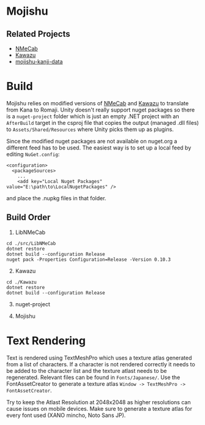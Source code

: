# Mojishu

## Related Projects
- [NMeCab](https://github.com/egon-r/NMeCab)
- [Kawazu](https://github.com/egon-r/Kawazu)
- [mojishu-kanji-data](https://github.com/egon-r/mojishu-kanji-data)

# Build
Mojishu relies on modified versions of [NMeCab](https://github.com/egon-r/NMeCab) and [Kawazu](https://github.com/egon-r/Kawazu) to translate from Kana to Romaji. Unity doesn't really support nuget packages so there is a `nuget-project` folder which is just an empty .NET project with an `AfterBuild` target in the csproj file that copies the output (managed .dll files) to `Assets/Shared/Resources` where Unity picks them up as plugins.

Since the modified nuget packages are not available on nuget.org a different feed has to be used. The easiest way is to set up a local feed by editing `NuGet.config`:
```
<configuration>
  <packageSources>
    ...
    <add key="Local Nuget Packages" value="E:\path\to\LocalNugetPackages" />
```
and place the .nupkg files in that folder. 

## Build Order
1. LibNMeCab
```
cd ./src/LibNMeCab
dotnet restore
dotnet build --configuration Release
nuget pack -Properties Configuration=Release -Version 0.10.3
```

2. Kawazu
```
cd ./Kawazu
dotnet restore
dotnet build --configuration Release
```

3. nuget-project

4. Mojishu

# Text Rendering
Text is rendered using TextMeshPro which uses a texture atlas generated from a list of characters.
If a character is not rendered correctly it needs to be added to the character list and the texture atlast needs to be regenerated. Relevant files can be found in `Fonts/Japanese/`. Use the FontAssetCreator to generate a texture atlas `Window -> TextMeshPro -> FontAssetCreator`.

Try to keep the Atlast Resolution at 2048x2048 as higher resolutions can cause issues on mobile devices. Make sure to generate a texture atlas for every font used (XANO mincho, Noto Sans JP).
